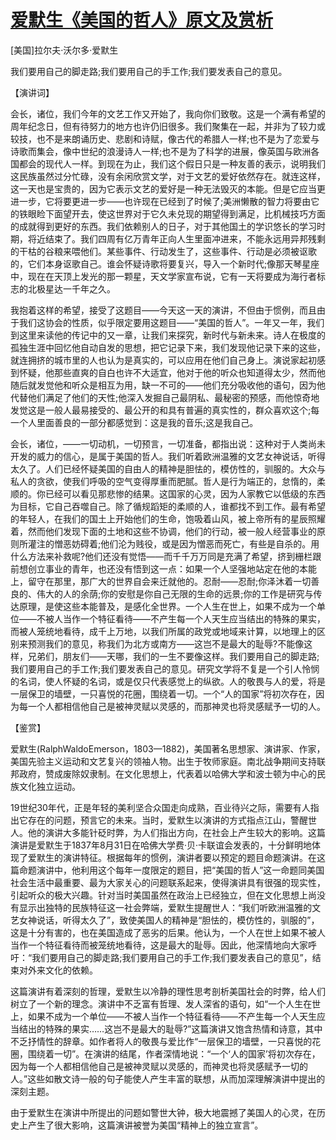 # [爱默生《美国的哲人》原文及赏析](https://www.vrrw.net/wx/14758.html)

[美国]拉尔夫·沃尔多·爱默生

我们要用自己的脚走路;我们要用自己的手工作;我们要发表自己的意见。

【演讲词】

会长，诸位，我们今年的文艺工作又开始了，我向你们致敬。这是一个满有希望的周年纪念日，但有待努力的地方也许仍旧很多。我们聚集在一起，并非为了较力或较技，也不是来朗诵历史、悲剧和诗赋，像古代的希腊人一样;也不是为了恋爱与诗歌而集会，像中世纪的浪漫诗人一样;也不是为了科学的进展，像英国与欧洲各国都会的现代人一样。到现在为止，我们这个假日只是一种友善的表示，说明我们这民族虽然过分忙碌，没有余闲欣赏文学，对于文艺的爱好依然存在。就连这样，这一天也是宝贵的，因为它表示文艺的爱好是一种无法毁灭的本能。但是它应当更进一步，它将要更进一步——也许现在已经到了时候了;美洲懒散的智力将要由它的铁眼睑下面望开去，使这世界对于它久未兑现的期望得到满足，比机械技巧方面的成就得到更好的东西。我们依赖别人的日子，对于其他国土的学识悠长的学习时期，将近结束了。我们四周有亿万青年正向人生里面冲进来，不能永远用异邦残剩的干枯的谷粮来喂他们。某些事件、行动发生了，这些事件、行动是必须被讴歌的，它们本身讴歌自己。谁会怀疑诗歌将要复兴，导入一个新时代;像那天琴星座中，现在在天顶上发光的那一颗星，天文学家宣布说，它有一天将要成为海行者标志的北极星达一千年之久。

我抱着这样的希望，接受了这题目——今天这一天的演讲，不但由于惯例，而且由于我们这协会的性质，似乎限定要用这题目——“美国的哲人”。一年又一年，我们到这里来读他的传记中的又一章，让我们来探究，新时代与新未来。诗人在极度的孤独生涯中回忆他自动自发的思想，把它记录下来，我们发现他记录下来的这些，就连拥挤的城市里的人也认为是真实的，可以应用在他们自己身上。演说家起初感到怀疑，他那些直爽的自白也许不大适宜，他对于他的听众也知道得太少，然而他随后就发觉他和听众是相互为用，缺一不可的——他们充分吸收他的语句，因为他代替他们满足了他们的天性;他深入发掘自己最阴私、最秘密的预感，而他惊奇地发觉这是一般人最易接受的、最公开的和具有普遍的真实性的，群众喜欢这个;每一个人里面善良的一部分都感觉到：这是我的音乐;这是我自己。

会长，诸位，——一切动机，一切预言，一切准备，都指出说：这种对于人类尚未开发的威力的信心，是属于美国的哲人。我们听着欧洲温雅的文艺女神说话，听得太久了。人们已经怀疑美国的自由人的精神是胆怯的，模仿性的，驯服的。大众与私人的贪欲，使我们呼吸的空气变得厚重而肥腻。哲人是行为端正的，怠惰的，柔顺的。你已经可以看见那悲惨的结果。这国家的心灵，因为人家教它以低级的东西为目标，它自己吞噬自己。除了循规蹈矩的柔顺的人，谁都找不到工作。最有希望的年轻人，在我们的国土上开始他们的生命，饱吸着山风，被上帝所有的星辰照耀着，然而他们发现下面的土地和这些不协调，他们的行动，被一般人经营事业的原则所灌注的憎恶妨碍着;他们沦为贱役，或是因为憎恶而死亡，有些是自杀的。用什么方法来补救呢?他们还没有觉悟——而千千万万同是充满了希望，挤到栅栏跟前想创立事业的青年，也还没有悟到这一点：如果一个人坚强地站定在他的本能上，留守在那里，那广大的世界自会来迁就他的。忍耐——忍耐;你泽沐着一切善良的、伟大的人的余荫;你的安慰是你自己无限的生命的远景;你的工作是研究与传达原理，是使这些本能普及，是感化全世界。一个人生在世上，如果不成为一个单位——不被人当作一个特征看待——不产生每一个人天生应当结出的特殊的果实，而被人笼统地看待，成千上万地，以我们所属的政党或地域来计算，以地理上的区别来预测我们的意见，称我们为北方或南方——这岂不是最大的耻辱?不能像这样，兄弟们，朋友们——天哪，我们的一生不要像这样。我们要用自己的脚走路;我们要用自己的手工作;我们要发表自己的意见。研究文学将不复是一个引人怜悯的名词，使人怀疑的名词，或是仅只代表感觉上的纵欲。人的敬畏与人的爱，将是一层保卫的墙壁，一只喜悦的花圈，围绕着一切。一个“人的国家”将初次存在，因为每一个人都相信他自己是被神灵赋以灵感的，而那神灵也将灵感赋予一切的人。



【鉴赏】

爱默生(RalphWaldoEmerson，1803—1882)，美国著名思想家、演讲家、作家，美国先验主义运动和文艺复兴的领袖人物。出生于牧师家庭。南北战争期间支持联邦政府，赞成废除奴隶制。在文化思想上，代表着以哈佛大学和波士顿为中心的民族文化独立运动。

19世纪30年代，正是年轻的美利坚合众国走向成熟，百业待兴之际，需要有人指出它存在的问题，预言它的未来。当时，爱默生以演讲的方式指点江山，警醒世人。他的演讲大多能针砭时弊，为人们指出方向，在社会上产生较大的影响。这篇演讲是爱默生于1837年8月31日在哈佛大学费·贝·卡联谊会发表的，十分鲜明地体现了爱默生的演讲特征。根据每年的惯例，演讲者要以预定的题目命题演讲。在这篇命题演讲中，他利用这个每年一度限定的题目，把“美国的哲人”这一命题同美国社会生活中最重要、最为大家关心的问题联系起来，使得演讲具有很强的现实性，引起听众的极大兴趣。针对当时美国虽然在政治上已经独立，但在文化思想上尚没有显示出独特的民族特征这一社会弊端，爱默生提醒世人：“我们听欧洲温雅的文艺女神说话，听得太久了”，致使美国人的精神是“胆怯的，模仿性的，驯服的”，这是十分有害的，也在美国造成了恶劣的后果。他认为，一个人在世上如果不被人当作一个特征看待而被笼统地看待，这是最大的耻辱。因此，他深情地向大家呼吁：“我们要用自己的脚走路;我们要用自己的手工作;我们要发表自己的意见”，结束对外来文化的依赖。

这篇演讲有着深刻的哲理，爱默生以冷静的理性思考剖析美国社会的时弊，给人们树立了一个新的理念。演讲中不乏富有哲理、发人深省的语句，如“一个人生在世上，如果不成为一个单位——不被人当作一个特征看待——不产生每一个人天生应当结出的特殊的果实……这岂不是最大的耻辱?”这篇演讲又饱含热情和诗意，其中不乏抒情性的辞章。如作者将人的敬畏与爱比作“一层保卫的墙壁，一只喜悦的花圈，围绕着一切”。在演讲的结尾，作者深情地说：“一个‘人的国家’将初次存在，因为每一个人都相信他自己是被神灵赋以灵感的，而神灵也将灵感赋予一切的人。”这些如散文诗一般的句子能使人产生丰富的联想，从而加深理解演讲中提出的深刻主题。

由于爱默生在演讲中所提出的问题如警世大钟，极大地震撼了美国人的心灵，在历史上产生了很大影响，这篇演讲被誉为美国“精神上的独立宣言”。

